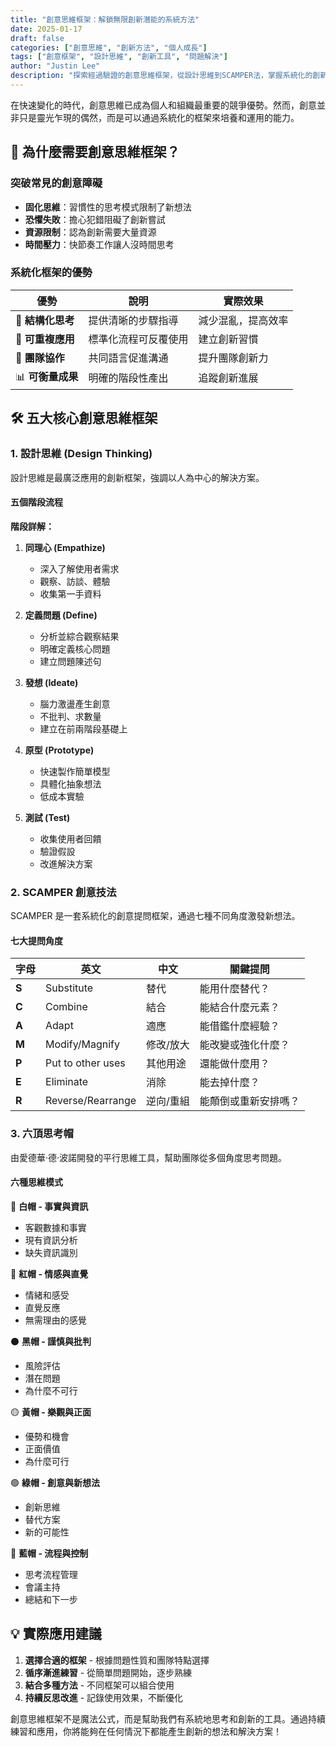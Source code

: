 ```yaml
---
title: "創意思維框架：解鎖無限創新潛能的系統方法"
date: 2025-01-17
draft: false
categories: ["創意思維", "創新方法", "個人成長"]
tags: ["創意框架", "設計思維", "創新工具", "問題解決"]
author: "Justin Lee"
description: "探索經過驗證的創意思維框架，從設計思維到SCAMPER法，掌握系統化的創新方法，突破思維局限，釋放您的創意潛能。"
---
```


在快速變化的時代，創意思維已成為個人和組織最重要的競爭優勢。然而，創意並非只是靈光乍現的偶然，而是可以通過系統化的框架來培養和運用的能力。

## 🎯 為什麼需要創意思維框架？

### 突破常見的創意障礙

- **固化思維**：習慣性的思考模式限制了新想法
- **恐懼失敗**：擔心犯錯阻礙了創新嘗試
- **資源限制**：認為創新需要大量資源
- **時間壓力**：快節奏工作讓人沒時間思考

### 系統化框架的優勢

| 優勢 | 說明 | 實際效果 |
|------|------|----------|
| 🎯 **結構化思考** | 提供清晰的步驟指導 | 減少混亂，提高效率 |
| 🔄 **可重複應用** | 標準化流程可反覆使用 | 建立創新習慣 |
| 👥 **團隊協作** | 共同語言促進溝通 | 提升團隊創新力 |
| 📊 **可衡量成果** | 明確的階段性產出 | 追蹤創新進展 |

## 🛠️ 五大核心創意思維框架

### 1. 設計思維 (Design Thinking)

設計思維是最廣泛應用的創新框架，強調以人為中心的解決方案。

#### 五個階段流程

**階段詳解：**

1. **同理心 (Empathize)**
   - 深入了解使用者需求
   - 觀察、訪談、體驗
   - 收集第一手資料

2. **定義問題 (Define)**
   - 分析並綜合觀察結果
   - 明確定義核心問題
   - 建立問題陳述句

3. **發想 (Ideate)**
   - 腦力激盪產生創意
   - 不批判、求數量
   - 建立在前兩階段基礎上

4. **原型 (Prototype)**
   - 快速製作簡單模型
   - 具體化抽象想法
   - 低成本實驗

5. **測試 (Test)**
   - 收集使用者回饋
   - 驗證假設
   - 改進解決方案

### 2. SCAMPER 創意技法

SCAMPER 是一套系統化的創意提問框架，通過七種不同角度激發新想法。

#### 七大提問角度

| 字母 | 英文 | 中文 | 關鍵提問 |
|------|------|------|----------|
| **S** | Substitute | 替代 | 能用什麼替代？ |
| **C** | Combine | 結合 | 能結合什麼元素？ |
| **A** | Adapt | 適應 | 能借鑑什麼經驗？ |
| **M** | Modify/Magnify | 修改/放大 | 能改變或強化什麼？ |
| **P** | Put to other uses | 其他用途 | 還能做什麼用？ |
| **E** | Eliminate | 消除 | 能去掉什麼？ |
| **R** | Reverse/Rearrange | 逆向/重組 | 能顛倒或重新安排嗎？ |

### 3. 六頂思考帽

由愛德華·德·波諾開發的平行思維工具，幫助團隊從多個角度思考問題。

#### 六種思維模式

🎩 **白帽 - 事實與資訊**
- 客觀數據和事實
- 現有資訊分析
- 缺失資訊識別

🔴 **紅帽 - 情感與直覺**
- 情緒和感受
- 直覺反應
- 無需理由的感覺

⚫ **黑帽 - 謹慎與批判**
- 風險評估
- 潛在問題
- 為什麼不可行

🟡 **黃帽 - 樂觀與正面**
- 優勢和機會
- 正面價值
- 為什麼可行

🟢 **綠帽 - 創意與新想法**
- 創新思維
- 替代方案
- 新的可能性

🔵 **藍帽 - 流程與控制**
- 思考流程管理
- 會議主持
- 總結和下一步

## 💡 實際應用建議

1. **選擇合適的框架** - 根據問題性質和團隊特點選擇
2. **循序漸進練習** - 從簡單問題開始，逐步熟練
3. **結合多種方法** - 不同框架可以組合使用
4. **持續反思改進** - 記錄使用效果，不斷優化

創意思維框架不是魔法公式，而是幫助我們有系統地思考和創新的工具。通過持續練習和應用，你將能夠在任何情況下都能產生創新的想法和解決方案！ 